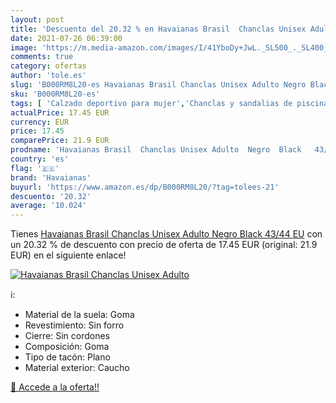 ```yaml
---
layout: post
title: 'Descuento del 20.32 % en Havaianas Brasil  Chanclas Unisex Adulto'
date: 2021-07-26 06:39:00
image: 'https://m.media-amazon.com/images/I/41YboDy+JwL._SL500_._SL400_.jpg'
comments: true
category: ofertas
author: 'tole.es'
slug: 'B000RM8L20-es Havaianas Brasil Chanclas Unisex Adulto Negro Black 43/44 EU'
sku: 'B000RM8L20-es'
tags: [ 'Calzado deportivo para mujer','Chanclas y sandalias de piscina para mujer','Zapatillas y calzado deportivo para mujer','Zapatos','Zapatos para mujer','Zapatos y complementos','chanclas','havaianas', ]
actualPrice: 17.45 EUR
currency: EUR
price: 17.45
comparePrice: 21.9 EUR
prodname: 'Havaianas Brasil  Chanclas Unisex Adulto  Negro  Black   43/44 EU'
country: 'es'
flag: '🇪🇸'
brand: 'Havaianas'
buyurl: 'https://www.amazon.es/dp/B000RM8L20/?tag=tolees-21'
descuento: '20.32'
average: '10.024'
---
```


Tienes [Havaianas Brasil  Chanclas Unisex Adulto  Negro  Black   43/44 EU](https://www.amazon.es/dp/B000RM8L20/?tag=tolees-21) con un 20.32 % de descuento con precio de oferta de 17.45 EUR (original: 21.9 EUR) en el siguiente enlace!

[![Havaianas Brasil  Chanclas Unisex Adulto](https://m.media-amazon.com/images/I/41YboDy+JwL._SL500_._SL400_.jpg)](https://www.amazon.es/dp/B000RM8L20/?tag=tolees-21)

ℹ️:

- Material de la suela: Goma
- Revestimiento: Sin forro
- Cierre: Sin cordones
- Composición: Goma
- Tipo de tacón: Plano
- Material exterior: Caucho

[🛒 Accede a la oferta!!](https://www.amazon.es/dp/B000RM8L20/?tag=tolees-21)
